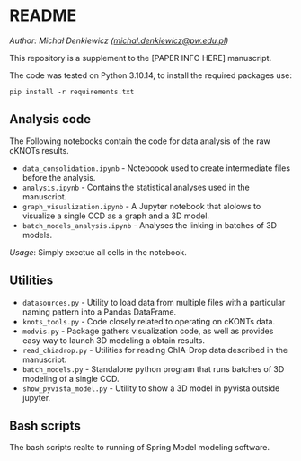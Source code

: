 # README

_Author: Michał Denkiewicz (michal.denkiewicz@pw.edu.pl)_

This repository is a supplement to the [PAPER INFO HERE] manuscript.

The code was tested on Python 3.10.14, to install the required packages use:
```
pip install -r requirements.txt
```

## Analysis code

The Following notebooks contain the code for data analysis of the raw cKNOTs results.
- `data_consolidation.ipynb` - Noteboook used to create intermediate files before the analysis.
- `analysis.ipynb` - Contains the statistical analyses used in the manuscript.
- `graph_visualization.ipynb` - A Jupyter notebook that alolows to visualize a single CCD as a 
graph and a 3D model.
- `batch_models_analysis.ipynb` - Analyses the linking in batches of 3D models.

_Usage_: Simply exectue all cells in the notebook.

## Utilities

- `datasources.py` - Utility to load data from multiple files with a particular naming pattern into a Pandas DataFrame.
- `knots_tools.py` - Code closely related to operating on cKONTs data.
- `modvis.py` - Package gathers visualization code, as well as provides easy way to launch 3D modeling a obtain results.
- `read_chiadrop.py` - Utilities for reading  ChIA-Drop data described in the manuscript.
- `batch_models.py` - Standalone python program that runs batches of 3D modeling of a single CCD.
- `show_pyvista_model.py` - Utility to show a 3D model in pyvista outside jupyter.

## Bash scripts

The bash scripts realte to running of Spring Model modeling software.
